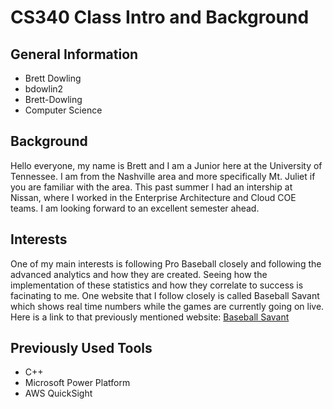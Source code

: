 # CS340 Class Intro and Background

## General Information

- Brett Dowling 
- bdowlin2 
- Brett-Dowling 
- Computer Science

## Background

Hello everyone, my name is Brett and I am a Junior here at the University of Tennessee. I am from the Nashville area
and more specifically Mt. Juliet if you are familiar with the area. This past summer I had an intership at Nissan, where I worked
in the Enterprise Architecture and Cloud COE teams. I am looking forward to an excellent semester ahead.

## Interests

One of my main interests is following Pro Baseball closely and following the advanced analytics and how they are created. Seeing
how the implementation of these statistics and how they correlate to success is facinating to me. One website that I follow closely
is called Baseball Savant which shows real time numbers while the games are currently going on live. Here is a link to that
previously mentioned website: [Baseball Savant](https://baseballsavant.mlb.com)

## Previously Used Tools

- C++
- Microsoft Power Platform
- AWS QuickSight
